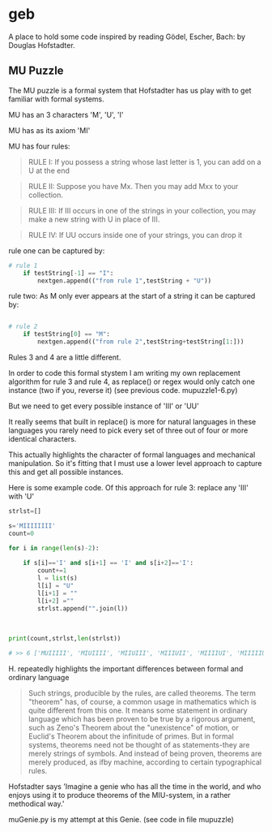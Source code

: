 # geb
A place to hold some code inspired by reading Gödel, Escher, Bach:  by Douglas Hofstadter.


## MU Puzzle

The MU puzzle is a formal system that Hofstadter has us play with to get familiar with formal systems. 

MU has an 3 characters 'M', 'U', 'I'

MU has as its axiom 'MI'

MU has four rules:
>RULE I: If you possess a string whose last letter is 1, you can add on a U at
the end

>RULE II: Suppose you have Mx. Then you may add Mxx to your collection.

>RULE III: If III occurs in one of the strings in your collection, you may
make a new string with U in place of III.

>RULE IV: If UU occurs inside one of your strings, you can drop it

rule one can be captured by:
```python
# rule 1
    if testString[-1] == "I":
        nextgen.append(("from rule 1",testString + "U"))

```
rule two: As M only ever appears at the start of a string it can be captured by:
```python

# rule 2
    if testString[0] == "M":
        nextgen.append(("from rule 2",testString+testString[1:]))

```
Rules 3 and 4 are a little different.

In order to code this formal stystem I am writing my own replacement algorithm for rule 3 and rule 4, 
as replace() or regex would only catch one instance (two if you, reverse it) (see previous code. mupuzzle1-6.py)

But we need to get every possible instance of 'III' or 'UU'

It really seems that built in replace() is more for natural languages in these languages you rarely need to pick every set of three out of four or more identical characters.

This actually highlights the character of formal languages and mechanical manipulation. So it's fitting that
I must use a lower level approach to capture this and get all possible instances.

Here is some example code. Of this approach for rule  3: replace any 'III' with 'U'

```python
strlst=[]

s='MIIIIIIII'
count=0

for i in range(len(s)-2):
    
    if s[i]=='I' and s[i+1] == 'I' and s[i+2]=='I':
        count+=1
        l = list(s)
        l[i] = "U"
        l[i+1] = ""
        l[i+2] =""
        strlst.append("".join(l))
        
        
        
print(count,strlst,len(strlst))

# >> 6 ['MUIIIII', 'MIUIIII', 'MIIUIII', 'MIIIUII', 'MIIIIUI', 'MIIIIIU'] 6
````

H. repeatedly highlights the important differences between formal and ordinary language

>Such strings, producible by the rules, are
>called theorems. The term "theorem" has, of course, a common usage in
>mathematics which is quite different from this one. 
>It means some statement in ordinary language which has been proven to be true by a rigorous
>argument, such as Zeno's Theorem about the "unexistence" of motion, or
>Euclid's Theorem about the infinitude of primes. But in formal systems,
>theorems need not be thought of as statements-they are merely strings of
>symbols. And instead of being proven, theorems are merely produced, as ifby
>machine, according to certain typographical rules.
      
Hofstadter says 'Imagine a genie who has all the time in the world, and who enjoys
using it to produce theorems of the MIU-system, in a rather methodical
way.'

muGenie.py is my attempt at this Genie. (see code in file mupuzzle)     
